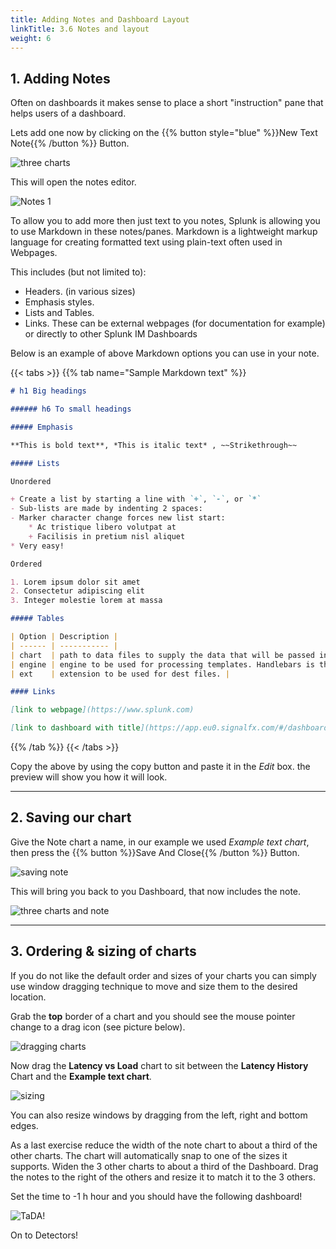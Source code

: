 ```yaml
---
title: Adding Notes and Dashboard Layout
linkTitle: 3.6 Notes and layout
weight: 6
---
```


## 1. Adding Notes

Often on dashboards it makes sense to place a short "instruction" pane that helps users of a dashboard.

Lets add one now by clicking on the {{% button style="blue" %}}New Text Note{{% /button %}}
 Button.

![three charts](../../images/M-Notes-0.png)

This will open the notes editor.

![Notes 1](../../images/M-Notes-1.png)

To allow you to add more then just text to you notes, Splunk is allowing you to use Markdown in these notes/panes.
Markdown is a lightweight markup language for creating formatted text using plain-text often used in Webpages.

This includes (but not limited to):

* Headers. (in various sizes)
* Emphasis styles.
* Lists and Tables.
* Links. These can be external webpages (for documentation for example) or directly to other Splunk IM Dashboards

Below is an example of above Markdown options you can use in your note.

{{< tabs >}}
{{% tab name="Sample Markdown text" %}}

``` markdown
# h1 Big headings

###### h6 To small headings

##### Emphasis

**This is bold text**, *This is italic text* , ~~Strikethrough~~

##### Lists

Unordered

+ Create a list by starting a line with `+`, `-`, or `*`
- Sub-lists are made by indenting 2 spaces:
- Marker character change forces new list start:
    * Ac tristique libero volutpat at
    + Facilisis in pretium nisl aliquet
* Very easy!

Ordered

1. Lorem ipsum dolor sit amet
2. Consectetur adipiscing elit
3. Integer molestie lorem at massa

##### Tables

| Option | Description |
| ------ | ----------- |
| chart  | path to data files to supply the data that will be passed into templates. |
| engine | engine to be used for processing templates. Handlebars is the default. |
| ext    | extension to be used for dest files. |

#### Links

[link to webpage](https://www.splunk.com)

[link to dashboard with title](https://app.eu0.signalfx.com/#/dashboard/EaJHrbPAEAA?groupId=EaJHgrsAIAA&configId=EaJHsHzAEAA "Link to the Sample chart Dashboard!")
```

{{% /tab %}}
{{< /tabs >}}

Copy the above by using the copy button and paste it in the *Edit* box.
the preview will show you how it will look.

---

## 2. Saving our chart

Give the Note chart a name, in our example we used *Example text chart*, then press the {{% button %}}Save And Close{{% /button %}} Button.

![saving note](../../images/M-Notes-2.png)

This will bring you back to you Dashboard, that now includes the note.

![three charts and note](../../images/M-Notes-3.png)

---

## 3. Ordering & sizing of charts

If you do not like the default order and sizes of your charts you can simply use window dragging technique to move and size them to the desired location.

Grab the **top** border of a chart and you should see the mouse pointer change to a drag icon (see picture below).

![dragging charts](../../images/M-Notes-4.png)

Now drag the **Latency vs Load** chart to sit between the **Latency History** Chart and the **Example text chart**.

![sizing](../../images/M-Notes-5.png)

You can also resize windows by dragging from the left, right and bottom edges.

As a last exercise reduce the width of the note chart to about a third of the other charts. The chart will automatically snap to one of the sizes it supports. Widen the 3 other charts to about a third of the Dashboard. Drag the notes to the right of the others and resize it to match it to the 3 others.

Set the time to -1 h hour and you should have the following dashboard!

![TaDA!](../../images/M-Notes-6.png)

On to Detectors!
